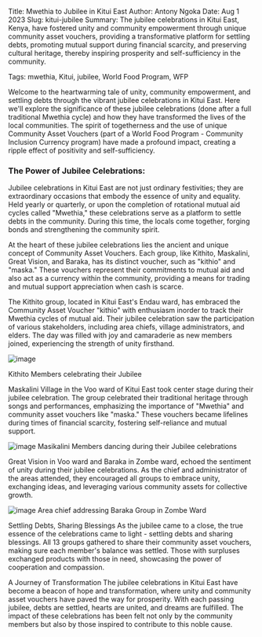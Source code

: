 Title: Mwethia to Jubilee in Kitui East
Author: Antony Ngoka
Date: Aug 1 2023
Slug: kitui-jubilee
Summary: The jubilee celebrations in Kitui East, Kenya, have fostered unity and community empowerment through unique community asset vouchers, providing a transformative platform for settling debts, promoting mutual support during financial scarcity, and preserving cultural heritage, thereby inspiring prosperity and self-sufficiency in the community.

Tags: mwethia, Kitui, jubilee, World Food Program, WFP

Welcome to the heartwarming tale of unity, community empowerment, and settling debts through the vibrant jubilee celebrations in Kitui East. Here we'll explore the significance of these jubilee celebrations (done after a full traditional Mwethia cycle) and how they have transformed the lives of the local communities. The spirit of togetherness and the use of unique Community Asset Vouchers (part of a World Food Program - Community Inclusion Currency program) have made a profound impact, creating a ripple effect of positivity and self-sufficiency.

### The Power of Jubilee Celebrations:

Jubilee celebrations in Kitui East are not just ordinary festivities; they are extraordinary occasions that embody the essence of unity and equality. Held yearly or quarterly, or upon the completion of rotational mutual aid cycles called "Mwethia," these celebrations serve as a platform to settle debts in the community. During this time, the locals come together, forging bonds and strengthening the community spirit.

At the heart of these jubilee celebrations lies the ancient and unique concept of Community Asset Vouchers. Each group, like Kithito, Maskalini, Great Vision, and Baraka, has its distinct voucher, such as "kithio" and "maska." These vouchers represent their commitments to mutual aid and also act as a currency within the community, providing a means for trading and mutual support appreciation when cash is scarce.

The Kithito group, located in Kitui East's Endau ward, has embraced the Community Asset Voucher "kithio" with enthusiasm inorder to track their Mwethia cycles of mutual aid. Their jubilee celebration saw the participation of various stakeholders, including area chiefs, village administrators, and elders. The day was filled with joy and camaraderie as new members joined, experiencing the strength of unity firsthand. 

![image](images/blog/kitui-jubilee1.webp)

Kithito Members celebrating their Jubilee

Maskalini Village in the Voo ward of Kitui East took center stage during their jubilee celebration. The group celebrated their traditional heritage through songs and performances, emphasizing the importance of "Mwethia" and community asset vouchers like "maska." These vouchers became lifelines during times of financial scarcity, fostering self-reliance and mutual support. 

![image](images/blog/kitui-jubilee2.webp)
Masikalini Members dancing during their Jubilee celebrations

Great Vision in Voo ward and Baraka in Zombe ward, echoed the sentiment of unity during their jubilee celebrations. As the chief and administrator of the areas attended, they encouraged all groups to embrace unity, exchanging ideas, and leveraging various community assets for collective growth. 

![image](images/blog/kitui-jubilee3.webp)
Area chief addressing Baraka Group in Zombe Ward 

 Settling Debts, Sharing Blessings As the jubilee came to a close, the true essence of the celebrations came to light - settling debts and sharing blessings. All 13 groups gathered to share their community asset vouchers, making sure each member's balance was settled. Those with surpluses exchanged products with those in need, showcasing the power of cooperation and compassion.

A Journey of Transformation The jubilee celebrations in Kitui East have become a beacon of hope and transformation, where unity and community asset vouchers have paved the way for prosperity. With each passing jubilee, debts are settled, hearts are united, and dreams are fulfilled. The impact of these celebrations has been felt not only by the community members but also by those inspired to contribute to this noble cause.